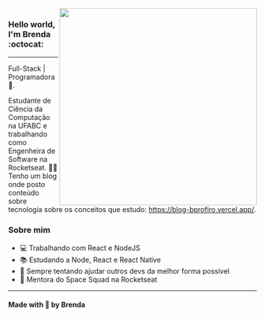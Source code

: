 <img align="right" width="400" height="400" src="https://hum-systems.com/site/templates/images/jobs/software-developer-2.png">


### Hello world, I'm Brenda :octocat:
---
Full-Stack | Programadora :robot:.

Estudante de Ciência da Computação na UFABC e trabalhando como Engenheira de Software na Rocketseat. :woman_technologist:
Tenho um blog onde posto conteúdo sobre tecnologia sobre os conceitos que estudo: https://blog-bprofiro.vercel.app/.

### Sobre mim
- 💻 Trabalhando com React e NodeJS
- 📚 Estudando a Node, React e React Native
- 💜 Sempre tentando ajudar outros devs da melhor forma possível
- 🧒 Mentora do Space Squad na Rocketseat

---
#### Made with 💜 by Brenda
